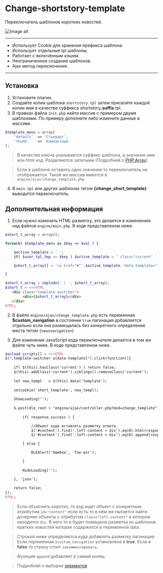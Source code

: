 # Change-shortstory-template
Переключатель шаблонов коротких новостей.

![Image alt](https://user-images.githubusercontent.com/44625352/54727544-ae10b500-4b78-11e9-850a-0f64054bdf9f.jpg)

---
 - Использует Cookie для хранения префикса шаблона.
 - Использует отдельные tpl шаблоны.
 - Работает с включённым кэшем.
 - Неограниченное создание шаблонов.
 - Ajax метод переключения.
---

## Установка
1. Установите плагин.
2. Создайте копии шаблона `shortstory.tpl` затем присвойте каждой копии имя в качестве суффикса shortstory_**suffix**.tpl.
3. В правках файла `init.php` найти массив с примером двумя шаблонами. По примеру дополните либо измените данные в массиве.
```php
$template_menu = array(
    'default'  => 'Стандарт',
    'thumb'    => 'Компактный'
);
```
>В качестве ключа указывается суффикс шаблона, а значение имя или html код. Разделяются запятыми (Подробней о [PHP:Array](https://www.php.net/manual/ru/language.types.array.php))

> Если в шаблоне оставить одно значение то переключатель не отображается.
> Такой же массив имеется в `engine/ajax/change_template.php`

4. В `main.tpl` или других шаблонах тегом **{change_short_template}** выводится переключатель.

## Дополнительная информация
1. Если нужно изменить HTML разметку, это делается в изменениях над файлов `engine/main.php`. В коде представленом ниже.
```php
$short_t_array = array();

foreach( $template_menu as $key => $val ) {

  	$active_template = ' ';
  	if( $user_tpl_tmp == $key ) $active_template = ' class="current" ';

  	$short_t_array[] = '<a href="#"'.$active_template.'data-template="'.$key.'">'.$val.'</a>';

}

$short_t_array = implode(' | ', $short_t_array);
$short_t = <<<HTML
   <div class="template-switcher">
        <div>{$short_t_array}</div>
   </div> 
HTML;
```

2. В файле `engine/ajax/change_template.php` есть переменная **$custom_navigation** в состоянии `true` пагинация добавляется отдельно если она размещалась без конкретного определения места тегом `{newsnavigation}`

2. Для изменения JavaScript кода переключателя делается в том же файле чуть ниже. В коде представленом ниже.
```php
$onload_scripts[] = <<<HTML
$(".template-switcher a[data-template]").click(function(){
        
	if( $(this).hasClass('current') ) return false;
	$(this).addClass('current').siblings().removeClass('current');
				
	let new_templ 	= $(this).data('template');
					
	setcookie('short_template', new_templ);
				
	ShowLoading('');
				
	$.post(dle_root + "engine/ajax/controller.php?mod=change_template", {short_template: new_templ, user_hash: dle_login_hash}, function(response) {
					
		if( response.success ) {

			//Объект куда вставлять разметку ответа.
			$('#content').find('.left-content > div').eq(0).html(response.returnbox);
			$('#content').find('.left-content > div').eq(0).append(response.navigation);

		} else {

			DLEAlert('Ошибка', 'Так-вот');

		}
						
		HideLoading('');

	}, 'json');        
		  
	return false;
});
HTML;
```
> Если объяснить коротко, то код ищет объект с конкретным атрибутом `id="content"` если есть то в нём же пытается найти дочерние объекты с атрибутом `class="left-content"` в котором находится `div`. В него то и будет помещена разметка из шаблонов кратких новостей которая содержится в переменной data.

> Строкой ниже определяется куда добавлять разметку пагинации. Если переменная `$custom_navigation` установлена в **true**. Если в **false** то строку стоит `закомментировать`.

> Функция `append` добавляет в самый конец.

> Подробней о выборке  [элементов](https://metanit.com/web/jquery/2.1.php)


